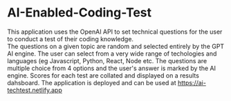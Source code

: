 # AI-Enabled-Coding-Test

This application uses the OpenAI API to set technical questions for the user to conduct a test of their coding knowledge.  
The questions on a given topic are random and selected entirely by the GPT AI engine.
The user can select from a very wide range of techologies and languages (eg Javascript,  Python, React, Node etc.
The questions are multiple choice from 4 options and the user's answer is marked by the AI engine.  Scores for each test are collated and displayed on a results dahsboard.
The application is deployed and can be used at https://ai-techtest.netlify.app

